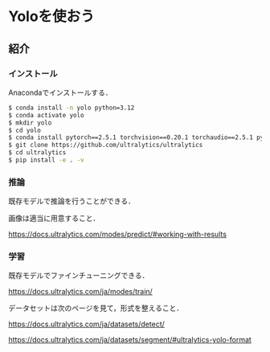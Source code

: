 # Yoloを使おう

## 紹介

### インストール

Anacondaでインストールする．

```bash
$ conda install -n yolo python=3.12
$ conda activate yolo
$ mkdir yolo
$ cd yolo
$ conda install pytorch==2.5.1 torchvision==0.20.1 torchaudio==2.5.1 pytorch-cuda=12.4 -c pytorch -c nvidia
$ git clone https://github.com/ultralytics/ultralytics
$ cd ultralytics
$ pip install -e . -v
```

### 推論

既存モデルで推論を行うことができる．

画像は適当に用意すること．

https://docs.ultralytics.com/modes/predict/#working-with-results

### 学習

既存モデルでファインチューニングできる．

https://docs.ultralytics.com/ja/modes/train/

データセットは次のページを見て，形式を整えること．

https://docs.ultralytics.com/ja/datasets/detect/

https://docs.ultralytics.com/ja/datasets/segment/#ultralytics-yolo-format
